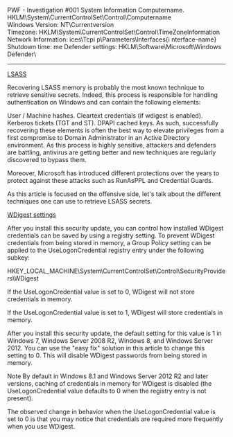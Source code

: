 


PWF - Investigation #001
System Information
    Computername.
        HKLM\System\CurrentControlSet\Control\Computername\
    Windows Version:
        NT\Currentversion\
    Timezone:
        HKLM\System\CurrentControlSet\Control\TimeZonelnformation\
    Network Information:
        ices\Tcpi p\Parameters\lnterfaces\{i nterface-name}
    Shutdown time:
        me
    Defender settings:
        HKLM\Software\Microsoft\Windows Defender\
_______________________________________







[LSASS](https://www.synacktiv.com/en/publications/windows-secrets-extraction-a-summary)

Recovering LSASS memory is probably the most known technique to retrieve sensitive secrets. Indeed, this process is responsible for handling authentication on Windows and can contain the following elements:

User / Machine hashes.
Cleartext credentials (if wdigest is enabled).
Kerberos tickets (TGT and ST).
DPAPI cached keys.
As such, successfully recovering these elements is often the best way to elevate privileges from a first compromise to Domain Administrator in an Active Directory environment. As this process is highly sensitive, attackers and defenders are battling, antivirus are getting better and new techniques are regularly discovered to bypass them.

Moreover, Microsoft has introduced different protections over the years to protect against these attacks such as RunAsPPL and Credential Guards.

As this article is focused on the offensive side, let's talk about the different techniques one can use to retrieve LSASS secrets.





[WDigest settings](https://support.microsoft.com/en-us/topic/microsoft-security-advisory-update-to-improve-credentials-protection-and-management-may-13-2014-93434251-04ac-b7f3-52aa-9f951c14b649)

After you install this security update, you can control how installed WDigest credentials can be saved by using a registry setting. To prevent WDigest credentials from being stored in memory, a Group Policy setting can be applied to the UseLogonCredential registry entry under the following subkey:

HKEY_LOCAL_MACHINE\System\CurrentControlSet\Control\SecurityProviders\WDigest

If the UseLogonCredential value is set to 0, WDigest will not store credentials in memory.

If the UseLogonCredential value is set to 1, WDigest will store credentials in memory.

After you install this security update, the default setting for this value is 1 in Windows 7, Windows Server 2008 R2, Windows 8, and Windows Server 2012. You can use the "easy fix" solution in this article to change this setting to 0. This will disable WDigest passwords from being stored in memory.

Note By default in Windows 8.1 and Windows Server 2012 R2 and later versions, caching of credentials in memory for WDigest is disabled (the UseLogonCredential value defaults to 0 when the registry entry is not present).

The observed change in behavior when the UseLogonCredential value is set to 0 is that you may notice that credentials are required more frequently when you use WDigest.
